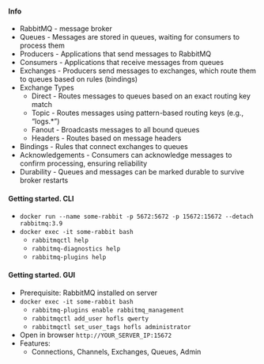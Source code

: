 #### Info
* RabbitMQ - message broker
* Queues - Messages are stored in queues, waiting for consumers to process them
* Producers - Applications that send messages to RabbitMQ
* Consumers - Applications that receive messages from queues
* Exchanges - Producers send messages to exchanges, which route them to queues based on rules (bindings)
* Exchange Types
  * Direct - Routes messages to queues based on an exact routing key match
  * Topic - Routes messages using pattern-based routing keys (e.g., “logs.*”)
  * Fanout - Broadcasts messages to all bound queues
  * Headers - Routes based on message headers
* Bindings - Rules that connect exchanges to queues
* Acknowledgements - Consumers can acknowledge messages to confirm processing, ensuring reliability
* Durability - Queues and messages can be marked durable to survive broker restarts

#### Getting started. CLI
* `docker run --name some-rabbit -p 5672:5672 -p 15672:15672 --detach rabbitmq:3.9`
* `docker exec -it some-rabbit bash`
    * `rabbitmqctl help`
    * `rabbitmq-diagnostics help`
    * `rabbitmq-plugins help`

#### Getting started. GUI
* Prerequisite: RabbitMQ installed on server
* `docker exec -it some-rabbit bash`
    * `rabbitmq-plugins enable rabbitmq_management`
    * `rabbitmqctl add_user hofls qwerty`
    * `rabbitmqctl set_user_tags hofls administrator`
* Open in browser `http://YOUR_SERVER_IP:15672`
* Features:
    * Connections, Channels, Exchanges, Queues, Admin
